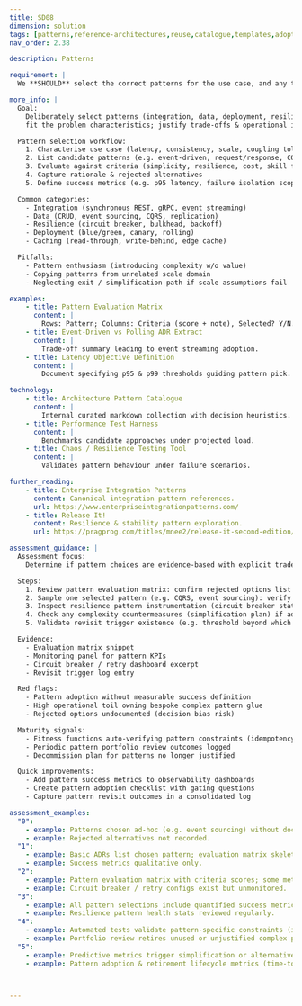 ```yaml
---
title: SD08
dimension: solution
tags: [patterns,reference-architectures,reuse,catalogue,templates,adoption,governance,anti-patterns,pattern-lifecycle,adoption-metrics]
nav_order: 2.38

description: Patterns

requirement: |
  We **SHOULD** select the correct patterns for the use case, and any trade-offs justified and agreed.

more_info: |
  Goal:
    Deliberately select patterns (integration, data, deployment, resilience) that
    fit the problem characteristics; justify trade-offs & operational impact.

  Pattern selection workflow:
    1. Characterise use case (latency, consistency, scale, coupling tolerance)
    2. List candidate patterns (e.g. event-driven, request/response, CQRS)
    3. Evaluate against criteria (simplicity, resilience, cost, skill fit)
    4. Capture rationale & rejected alternatives
    5. Define success metrics (e.g. p95 latency, failure isolation scope)

  Common categories:
    - Integration (synchronous REST, gRPC, event streaming)
    - Data (CRUD, event sourcing, CQRS, replication)
    - Resilience (circuit breaker, bulkhead, backoff)
    - Deployment (blue/green, canary, rolling)
    - Caching (read-through, write-behind, edge cache)

  Pitfalls:
    - Pattern enthusiasm (introducing complexity w/o value)
    - Copying patterns from unrelated scale domain
    - Neglecting exit / simplification path if scale assumptions fail

examples: 
    - title: Pattern Evaluation Matrix
      content: |
        Rows: Pattern; Columns: Criteria (score + note), Selected? Y/N.
    - title: Event-Driven vs Polling ADR Extract
      content: |
        Trade-off summary leading to event streaming adoption.
    - title: Latency Objective Definition
      content: |
        Document specifying p95 & p99 thresholds guiding pattern pick.

technology:
    - title: Architecture Pattern Catalogue
      content: |
        Internal curated markdown collection with decision heuristics.
    - title: Performance Test Harness
      content: |
        Benchmarks candidate approaches under projected load.
    - title: Chaos / Resilience Testing Tool
      content: |
        Validates pattern behaviour under failure scenarios.

further_reading:
    - title: Enterprise Integration Patterns
      content: Canonical integration pattern references.
      url: https://www.enterpriseintegrationpatterns.com/
    - title: Release It!
      content: Resilience & stability pattern exploration.
      url: https://pragprog.com/titles/mnee2/release-it-second-edition/

assessment_guidance: |
  Assessment focus:
    Determine if pattern choices are evidence-based with explicit trade-offs, metrics and revisit triggers.

  Steps:
    1. Review pattern evaluation matrix: confirm rejected options list with concise rationale.
    2. Sample one selected pattern (e.g. CQRS, event sourcing): verify success metrics defined & currently monitored.
    3. Inspect resilience pattern instrumentation (circuit breaker stats, retry metrics) for health.
    4. Check any complexity countermeasures (simplification plan) if advanced patterns adopted pre-scale.
    5. Validate revisit trigger existence (e.g. threshold beyond which alternative pattern considered).

  Evidence:
    - Evaluation matrix snippet
    - Monitoring panel for pattern KPIs
    - Circuit breaker / retry dashboard excerpt
    - Revisit trigger log entry

  Red flags:
    - Pattern adoption without measurable success definition
    - High operational toil owning bespoke complex pattern glue
    - Rejected options undocumented (decision bias risk)

  Maturity signals:
    - Fitness functions auto-verifying pattern constraints (idempotency, latency)
    - Periodic pattern portfolio review outcomes logged
    - Decommission plan for patterns no longer justified

  Quick improvements:
    - Add pattern success metrics to observability dashboards
    - Create pattern adoption checklist with gating questions
    - Capture pattern revisit outcomes in a consolidated log

assessment_examples:
  "0":
    - example: Patterns chosen ad-hoc (e.g. event sourcing) without documented rationale or metrics.
    - example: Rejected alternatives not recorded.
  "1":
    - example: Basic ADRs list chosen pattern; evaluation matrix skeletal or missing rejection reasons.
    - example: Success metrics qualitative only.
  "2":
    - example: Pattern evaluation matrix with criteria scores; some metrics captured post-adoption.
    - example: Circuit breaker / retry configs exist but unmonitored.
  "3":
    - example: All pattern selections include quantified success metrics & revisit triggers; monitoring dashboards active.
    - example: Resilience pattern health stats reviewed regularly.
  "4":
    - example: Automated tests validate pattern-specific constraints (idempotency, consistency boundaries).
    - example: Portfolio review retires unused or unjustified complex patterns.
  "5":
    - example: Predictive metrics trigger simplification or alternative pattern evaluation automatically.
    - example: Pattern adoption & retirement lifecycle metrics (time-to-benefit, operational cost) inform strategy.



---
```


